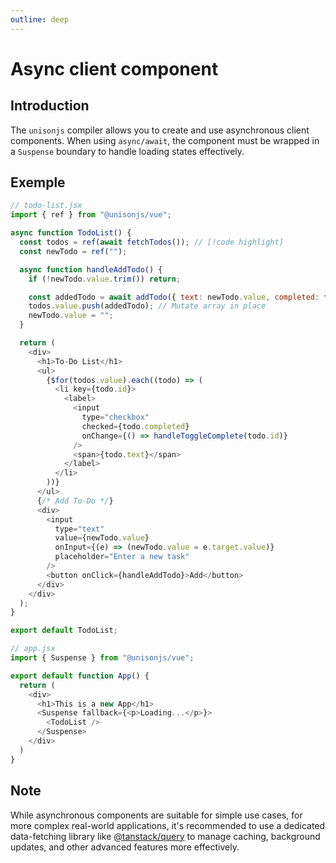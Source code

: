 ```yaml
---
outline: deep
---
```


# Async client component

## Introduction

The `unisonjs` compiler allows you to create and use asynchronous client components. When using `async/await`, the component must be wrapped in a `Suspense` boundary to handle loading states effectively.


## Exemple

```js
// todo-list.jsx
import { ref } from "@unisonjs/vue";

async function TodoList() {
  const todos = ref(await fetchTodos()); // [!code highlight]
  const newTodo = ref("");

  async function handleAddTodo() {
    if (!newTodo.value.trim()) return;

    const addedTodo = await addTodo({ text: newTodo.value, completed: false });
    todos.value.push(addedTodo); // Mutate array in place
    newTodo.value = "";
  }

  return (
    <div>
      <h1>To-Do List</h1>
      <ul>
        {$for(todos.value).each((todo) => (
          <li key={todo.id}>
            <label>
              <input
                type="checkbox"
                checked={todo.completed}
                onChange={() => handleToggleComplete(todo.id)}
              />
              <span>{todo.text}</span>
            </label>
          </li>
        ))}
      </ul>
      {/* Add To-Do */}
      <div>
        <input
          type="text"
          value={newTodo.value}
          onInput={(e) => (newTodo.value = e.target.value)}
          placeholder="Enter a new task"
        />
        <button onClick={handleAddTodo}>Add</button>
      </div>
    </div>
  );
}

export default TodoList;

// app.jsx
import { Suspense } from "@unisonjs/vue";

export default function App() {
  return (
    <div>
      <h1>This is a new App</h1>
      <Suspense fallback={<p>Loading...</p>}>
        <TodoList />
      </Suspense>
    </div>
  )
}
```

## Note

While asynchronous components are suitable for simple use cases, for more complex real-world applications, it's recommended to use a dedicated data-fetching library like [@tanstack/query](https://tanstack.com/query/latest/docs/framework/react/overview) to manage caching, background updates, and other advanced features more effectively.
